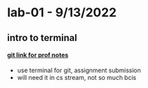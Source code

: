 # lab-01 - 9/13/2022
## intro to terminal

#### [git link for prof notes](https://github.com/MRU-MACO-1501-202204-002/laborials/blob/main/laborial-01-intro-to-terminal.md)

- use terminal for git, assignment submission
- will need it in cs stream, not so much bcis

